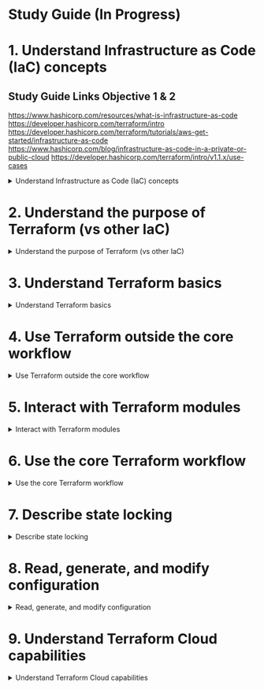 # Study Guide (In Progress)


# 1. Understand Infrastructure as Code (IaC) concepts

## Study Guide Links Objective 1 & 2

https://www.hashicorp.com/resources/what-is-infrastructure-as-code
https://developer.hashicorp.com/terraform/intro
https://developer.hashicorp.com/terraform/tutorials/aws-get-started/infrastructure-as-code
https://www.hashicorp.com/blog/infrastructure-as-code-in-a-private-or-public-cloud
https://developer.hashicorp.com/terraform/intro/v1.1.x/use-cases


<details><summary>Understand Infrastructure as Code (IaC) concepts</summary>
<p>

### 1 a

```bash

```

</p>
</details>

# 2. Understand the purpose of Terraform (vs other IaC)

<details><summary>Understand the purpose of Terraform (vs other IaC)</summary>
<p>

### 2 a

```bash

```

</p>
</details>

# 3. Understand Terraform basics

<details><summary>Understand Terraform basics</summary>
<p>

### 3 a

```bash

```

</p>
</details>

# 4. Use Terraform outside the core workflow

<details><summary>Use Terraform outside the core workflow</summary>
<p>

### 4 a

```bash

```

</p>
</details>

# 5. Interact with Terraform modules

<details><summary>Interact with Terraform modules</summary>
<p>

### 5 a

```bash

```

</p>
</details>

# 6. Use the core Terraform workflow

<details><summary>	Use the core Terraform workflow</summary>
<p>

### 6 a

```bash

```

</p>
</details>


# 7. Describe state locking

<details><summary>Describe state locking</summary>
<p>

### 7 a

```bash

```

</p>
</details>

# 8. Read, generate, and modify configuration

<details><summary>Read, generate, and modify configuration</summary>
<p>

### 8 a

```bash

```

</p>
</details>

# 9. Understand Terraform Cloud capabilities

<details><summary>Understand Terraform Cloud capabilities</summary>
<p>

### 9 a

```bash

```

</p>
</details> 